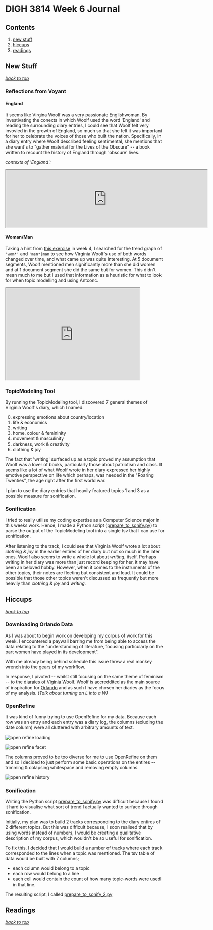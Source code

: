 # DIGH 3814 Week 6 Journal

## Contents

1. [new stuff](#new-stuff)
2. [hiccups](#hiccups)
3. [readings](#readings)

## New Stuff

[_back to top_](#contents)

### Reflections from Voyant

#### England

It seems like Virgina Woolf was a very passionate Englishwoman. By investivating the conexts in which Woolf used the word 'England' and reading the surrounding diary entries, I could see that Woolf felt very invovled in the growth of England, so much so that she felt it was important for her to celebrate the voices of those who built the nation. Specifically, in a diary entry where Woolf described feeling sentimental, she mentions that she want's to "gather material for the Lives of the Obscure" -- a book written to recount the history of England through 'obscure' lives.

_contexts of 'England':_
<iframe style='width: 638px; height: 183px;' src='https://voyant-tools.org/tool/Contexts/?query=england*&context=10&corpus=26eb9c0774002fa1ad8725fabf31ae6d'></iframe>

#### Woman/Man

Taking a hint from [this exercise](https://programminghistorian.org/en/lessons/corpus-analysis-with-antconc) in week 4, I searched for the trend graph of `'wom*'` and `'men*|man` to see how Virginia Woolf's use of both words changed over time, and what came up was quite interesting. At 5 document segments, Woolf mentioned men significantly more than she did women and at 1 document segment she did the same but for women. This didn't mean much to me but I used that information as a heuristic for what to look for when topic modelling and using Antconc.

<iframe style='width: 424px; height: 291px;' src='https://voyant-tools.org/tool/Trends/?query=man*%7Cmen&query=wom*&bins=25&mode=document&corpus=26eb9c0774002fa1ad8725fabf31ae6d'></iframe>

### TopicModeling Tool

By running the TopicModeling tool, I discovered 7 general themes of Virginia Woolf's diary, which I named:

0. expressing emotions about country/location
1. life & economics
2. writing
3. home, colour & femininity
4. movement & masculinity
5. darkness, work & creativity
6. clothing & joy

The fact that 'writing' surfaced up as a topic proved my assumption that Woolf was a lover of books, particularly those about patriotism and class. It seems like a lot of what Woolf wrote in her diary expressed her highly emotive perspective on life which perhaps, was needed in the "Roaring Twenties", the age right after the first world war.

I plan to use the diary entries that heavily featured topics 1 and 3 as a possible measure for sonification.

### Sonification

I tried to really utilise my coding expertise as a Computer Science major in this weeks work. Hence, I made a Python script ([prepare_to_sonify.py](prepare_to_sonify.py)) to parse the output of the TopicModeling tool into a single tsv that I can use for sonification.

After listening to the track, I could see that Virginia Woolf wrote a lot about _clothing & joy_ in the earlier entires of her diary but not so much in the later ones. Woolf also seems to write a whole lot about _writing_, itself. Perhaps writing in her diary was more than just record keeping for her, it may have been an beloved hobby. However, when it comes to the instruments of the other topics, their notes are fleeting but consistent and loud. It could be possible that those other topics weren't discussed as frequently but more heavily than _clothing & joy_ and _writing_.

## Hiccups

[_back to top_](#contents)

### Downloading Orlando Data

As I was about to begin work on developing my corpus of work for this week. I encountered a paywall barring me from being able to access the data relating to the "understanding of literature, focusing particularly on the part women have played in its development".

With me already being behind schedule this issue threw a real monkey wrench into the gears of my workflow.

In response, I pivoted -- whilst still focusing on the same theme of feminism -- to the [diaraies of Viginia Woolf](http://woolfonline.com/?node=diary_overview). Woolf is accreddited as the main source of inspiration for [Orlando](http://orlando.cambridge.org/public/svDocumentation?formname=t&d_id=ABOUTTHEPROJECT) and as such I have chosen her diaries as the focus of my analysis. _(Talk about turning an L into a W)_

### OpenRefine

It was kind of funny trying to use OpenRefine for my data. Because each row was an entry and each entry was a diary log, the columns (exluding the date column) were all cluttered with arbitrary amounts of text.

![open refine loading](https://github.com/DeveloperRic/HIST-3814-O-S2020/tree/master/week6/snippets/load-open-refine.png)

![open refine facet](https://github.com/DeveloperRic/HIST-3814-O-S2020/tree/master/week6/snippets/open-refine-facet.png)

The columns proved to be too diverse for me to use OpenRefine on them and so I decided to just perform some basic operations on the entires -- trimming & colapsing whitespace and removing empty columns.

![open refine history](https://github.com/DeveloperRic/HIST-3814-O-S2020/tree/master/week6/snippets/open-refine-history.png)

### Sonification

Writing the Python script [prepare_to_sonify.py](prepare_to_sonify.py) was difficult because I found it hard to visualise what sort of trend I actually wanted to surface through sonification.

Initially, my plan was to build 2 tracks corresponding to the diary entires of 2 different topics. But this was difficult because, I soon realised that by using words instead of numbers, I would be creating a qualitative description of my corpus, which wouldn't be so useful for sonification.

To fix this, I decided that I would build a number of tracks where each track corresponded to the lines when a topic was mentioned. The tsv table of data would be built with 7 columns;

- each column would belong to a topic
- each row would belong to a line
- each cell would contain the count of how many topic-words were used in that line.

The resulting script, I called [prepare_to_sonify_2.py](prepare_to_sonify_2.py)

## Readings

[_back to top_](#contents)


